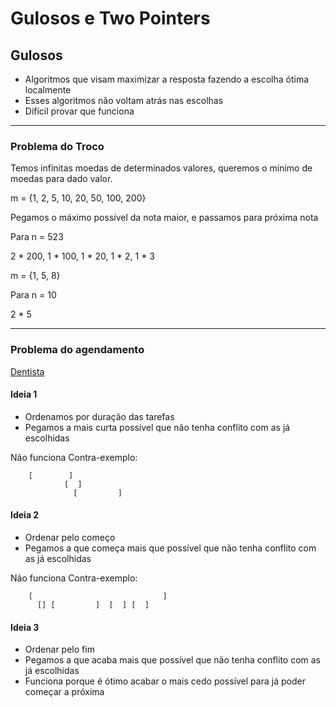 # Gulosos e Two Pointers

## Gulosos

* Algoritmos que visam maximizar a resposta fazendo a escolha ótima localmente
* Esses algoritmos não voltam atrás nas escolhas
* Difícil provar que funciona

---

### Problema do Troco

Temos infinitas moedas de determinados valores, queremos o mínimo de moedas para dado valor.

m = {1, 2, 5, 10, 20, 50, 100, 200}

Pegamos o máximo possível da nota maior, e passamos para próxima nota

Para n = 523

2 * 200, 1 * 100, 1 * 20, 1 * 2, 1 * 3

m = {1, 5, 8}

Para n = 10

2 * 5

---

### Problema do agendamento

[Dentista](https://olimpiada.ic.unicamp.br/pratique/pj/2010/f2/dentista/)

#### Ideia 1

* Ordenamos por duração das tarefas
* Pegamos a mais curta possível que não tenha conflito com as já escolhidas

Não funciona
Contra-exemplo:
```
    [        ]
            [  ]
              [         ]
```

#### Ideia 2
* Ordenar pelo começo 
* Pegamos a que começa mais que possível que não tenha conflito com as já escolhidas


Não funciona
Contra-exemplo:
```
    [                             ]
      [] [         ]  [  ] [  ]
```


#### Ideia 3
* Ordenar pelo fim 
* Pegamos a que acaba mais que possível que não tenha conflito com as já escolhidas
* Funciona porque é ótimo acabar o mais cedo possível para já poder começar a próxima